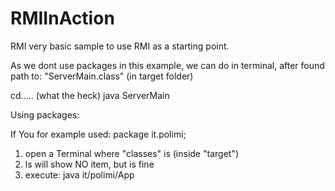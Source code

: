 # RMIInAction
RMI very basic sample to use RMI as a starting point.

As we dont use packages in this example, we can do in terminal, after found path to: "ServerMain.class" (in target folder)

cd..... (what the heck)
java ServerMain

Using packages:

If You for example used:
package it.polimi;

1) open a Terminal where "classes" is (inside "target")
2) ls will show NO item, but is fine
3) execute: java it/polimi/App      

